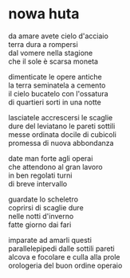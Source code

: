 # nowa huta

da amare avete cielo d'acciaio  
terra dura a rompersi  
dal vomere nella stagione  
che il sole è scarsa moneta

dimenticate le opere antiche  
la terra seminatela a cemento  
il cielo bucatelo con l'ossatura  
di quartieri sorti in una notte

lasciatele accrescersi le scaglie  
dure del leviatano le pareti sottili  
messe ordinata docile di cubicoli  
promessa di nuova abbondanza

date man forte agli operai  
che attendono al gran lavoro  
in ben regolati turni  
di breve intervallo

guardate lo scheletro  
coprirsi di scaglie dure  
nelle notti d'inverno  
fatte giorno dai fari

imparate ad amarli questi  
parallelepipedi dalle sottili pareti  
alcova e focolare e culla alla prole  
orologeria del buon ordine operaio
